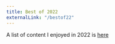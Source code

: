 ```yaml
---
title: Best of 2022
externalLink: "/bestof22"
---
```


A list of content I enjoyed in 2022 is [here](/bestof22)